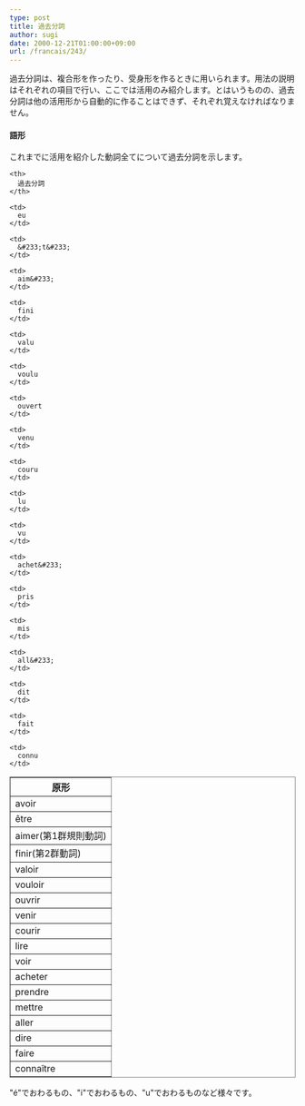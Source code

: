 ```yaml
---
type: post
title: 過去分詞
author: sugi
date: 2000-12-21T01:00:00+09:00
url: /francais/243/
---
```

過去分詞は、複合形を作ったり、受身形を作るときに用いられます。用法の説明はそれぞれの項目で行い、ここでは活用のみ紹介します。とはいうものの、過去分詞は他の活用形から自動的に作ることはできず、それぞれ覚えなければなりません。

#### 語形

これまでに活用を紹介した動詞全てについて過去分詞を示します。

<table frame="box" rules="all">
  <tr>
    <th>
      原形
    </th>
    
    <th>
      過去分詞
    </th>
  </tr>
  
  <tr>
    <td>
      avoir
    </td>
    
    <td>
      eu
    </td>
  </tr>
  
  <tr>
    <td>
      &#234;tre
    </td>
    
    <td>
      &#233;t&#233;
    </td>
  </tr>
  
  <tr>
    <td>
      aimer(第1群規則動詞)
    </td>
    
    <td>
      aim&#233;
    </td>
  </tr>
  
  <tr>
    <td>
      finir(第2群動詞)
    </td>
    
    <td>
      fini
    </td>
  </tr>
  
  <tr>
    <td>
      valoir
    </td>
    
    <td>
      valu
    </td>
  </tr>
  
  <tr>
    <td>
      vouloir
    </td>
    
    <td>
      voulu
    </td>
  </tr>
  
  <tr>
    <td>
      ouvrir
    </td>
    
    <td>
      ouvert
    </td>
  </tr>
  
  <tr>
    <td>
      venir
    </td>
    
    <td>
      venu
    </td>
  </tr>
  
  <tr>
    <td>
      courir
    </td>
    
    <td>
      couru
    </td>
  </tr>
  
  <tr>
    <td>
      lire
    </td>
    
    <td>
      lu
    </td>
  </tr>
  
  <tr>
    <td>
      voir
    </td>
    
    <td>
      vu
    </td>
  </tr>
  
  <tr>
    <td>
      acheter
    </td>
    
    <td>
      achet&#233;
    </td>
  </tr>
  
  <tr>
    <td>
      prendre
    </td>
    
    <td>
      pris
    </td>
  </tr>
  
  <tr>
    <td>
      mettre
    </td>
    
    <td>
      mis
    </td>
  </tr>
  
  <tr>
    <td>
      aller
    </td>
    
    <td>
      all&#233;
    </td>
  </tr>
  
  <tr>
    <td>
      dire
    </td>
    
    <td>
      dit
    </td>
  </tr>
  
  <tr>
    <td>
      faire
    </td>
    
    <td>
      fait
    </td>
  </tr>
  
  <tr>
    <td>
      conna&#238;tre
    </td>
    
    <td>
      connu
    </td>
  </tr>
</table>

"&eacute;"でおわるもの、"i"でおわるもの、"u"でおわるものなど様々です。
